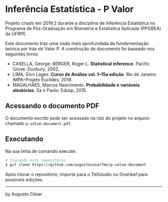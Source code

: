 # Inferência Estatística - P Valor

Projeto criado em 2019.2 durante a disciplina de Inferência Estatística no Programa de Pós-Graduação em Biometria e Estatística Aplicada (PPGBEA) da UFRPE.

Este documento traz uma visão mais aprofundada da fundamentação teórica por trás do Valor P. A construção do documento foi baseado nos seguintes livros:

- CASELLA, George; BERGER, Roger L. **Statistical inference**. Pacific Grove: Duxbury, 2002.
- LIMA, Elon Lages. **Curso de Análise vol. 1–15a edição**. Rio de Janeiro: IMPA–Projeto Euclides, 2019.
- MAGALHÃES, Marcos Nascimento. **Probabilidade e variáveis aleatórias**. Sa ̃o Paulo: Edusp, 2015.

## Acessando o documento PDF

O documento escrito pode ser acessado na raiz do projeto no arquivo chamado `p-value-document.pdf`.

## Executando

Na sua linha de comando execute:

```bash
# Clonando este repositório
$ git clone https://github.com/augustocesarfmo/p-value-document
```

Após clonar o repositório, importe para o TeXstudio ou Overleaf para possíveis edições.

---

by Augusto César

